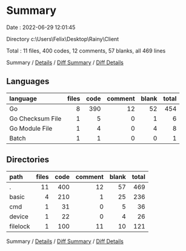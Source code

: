 # Summary

Date : 2022-06-29 12:01:45

Directory c:\\Users\\Felix\\Desktop\\Rainy\\Client

Total : 11 files,  400 codes, 12 comments, 57 blanks, all 469 lines

Summary / [Details](details.md) / [Diff Summary](diff.md) / [Diff Details](diff-details.md)

## Languages
| language | files | code | comment | blank | total |
| :--- | ---: | ---: | ---: | ---: | ---: |
| Go | 8 | 390 | 12 | 52 | 454 |
| Go Checksum File | 1 | 5 | 0 | 1 | 6 |
| Go Module File | 1 | 4 | 0 | 4 | 8 |
| Batch | 1 | 1 | 0 | 0 | 1 |

## Directories
| path | files | code | comment | blank | total |
| :--- | ---: | ---: | ---: | ---: | ---: |
| . | 11 | 400 | 12 | 57 | 469 |
| basic | 4 | 210 | 1 | 25 | 236 |
| cmd | 1 | 31 | 0 | 5 | 36 |
| device | 1 | 22 | 0 | 4 | 26 |
| filelock | 1 | 100 | 11 | 10 | 121 |

Summary / [Details](details.md) / [Diff Summary](diff.md) / [Diff Details](diff-details.md)